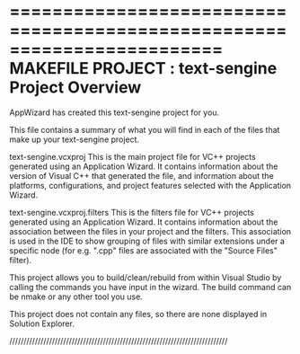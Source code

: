 ========================================================================
    MAKEFILE PROJECT : text-sengine Project Overview
========================================================================

AppWizard has created this text-sengine project for you.  

This file contains a summary of what you will find in each of the files that
make up your text-sengine project.


text-sengine.vcxproj
    This is the main project file for VC++ projects generated using an Application Wizard. 
    It contains information about the version of Visual C++ that generated the file, and 
    information about the platforms, configurations, and project features selected with the
    Application Wizard.

text-sengine.vcxproj.filters
    This is the filters file for VC++ projects generated using an Application Wizard. 
    It contains information about the association between the files in your project 
    and the filters. This association is used in the IDE to show grouping of files with
    similar extensions under a specific node (for e.g. ".cpp" files are associated with the
    "Source Files" filter).

This project allows you to build/clean/rebuild from within Visual Studio by calling the commands you have input 
in the wizard. The build command can be nmake or any other tool you use.

This project does not contain any files, so there are none displayed in Solution Explorer.

/////////////////////////////////////////////////////////////////////////////
